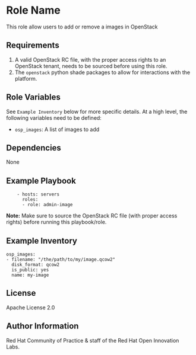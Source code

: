 Role Name
=========

This role allow users to add or remove a images in OpenStack

Requirements
------------

1. A valid OpenStack RC file, with the proper access rights to an OpenStack tenant, needs to be sourced before using this role.
1. The `openstack` python shade packages to allow for interactions with the platform.


Role Variables
--------------

See `Example Inventory` below for more specific details. At a high level, the following variables need to be defined:

- `osp_images`: A list of images to add

Dependencies
------------

None


Example Playbook
----------------

```
    - hosts: servers
      roles:
      - role: admin-image
```

**Note:** Make sure to source the OpenStack RC file (with proper access rights) before running this playbook/role.

Example Inventory
----------------

```
osp_images:
- filename: "/the/path/to/my/image.qcow2"
  disk_format: qcow2
  is_public: yes
  name: my-image
```


License
-------

Apache License 2.0

Author Information
------------------

Red Hat Community of Practice & staff of the Red Hat Open Innovation Labs.
